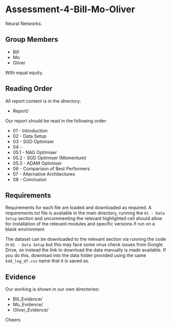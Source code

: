 # Assessment-4-Bill-Mo-Oliver

Neural Networks.

## Group Members

* Bill
* Mo
* Oliver

With equal equity.

## Reading Order

All report content is in the directory:

* Report/

Our report should be read in the following order:

* 01 - Introduction
* 02 - Data Setup
* 03 - SGD Optimiser
* 04 - 
* 05.1 - NAG Optimiser
* 05.2 - SGD Optimiser (Momentum)
* 05.3 - ADAM Optimiser
* 06 - Comparison of Best Performers
* 07 - Alternative Architectures
* 08 - Conclusion

## Requirements

Requirements for each file are loaded and downloaded as required.
A requirements.txt file is available in the main directory, running the `01 - Data Setup` section and uncommenting the relevant highlighted cell should allow for installation of the relevant modules and specific versions if run on a blank environment

The dataset can be downloaded to the relevant section via running the code in `01 - Data Setup` but this may face some virus check issues from Google Drive, so instead the link to download the data manually is made available. If you do this, download into the data folder provided using the same `kdd_log_df.csv` name that it is saved as.

## Evidence

Our working is shown in our own directories:

* Bill_Evidence/
* Mo_Evidence/
* Oliver_Evidence/

Cheers
